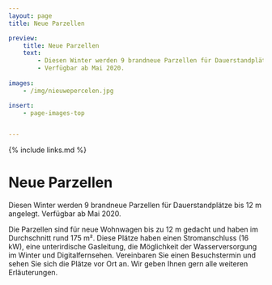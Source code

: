 ```yaml
---
layout: page
title: Neue Parzellen

preview:
    title: Neue Parzellen
    text: 
        - Diesen Winter werden 9 brandneue Parzellen für Dauerstandplätze angelegt.
        - Verfügbar ab Mai 2020.
        
images:
    - /img/nieuwepercelen.jpg

insert:
    - page-images-top


---
```


{% include links.md %}

# Neue Parzellen

Diesen Winter werden 9 brandneue Parzellen für Dauerstandplätze bis 12 m angelegt. Verfügbar ab Mai 2020.

Die Parzellen sind für neue Wohnwagen bis zu 12 m gedacht und haben im Durchschnitt rund 175 m².
Diese Plätze haben einen Stromanschluss (16 kW), eine unterirdische Gasleitung, die Möglichkeit der Wasserversorgung im Winter und Digitalfernsehen.
Vereinbaren Sie einen Besuchstermin und sehen Sie sich die Plätze vor Ort an. Wir geben Ihnen gern alle weiteren Erläuterungen.

